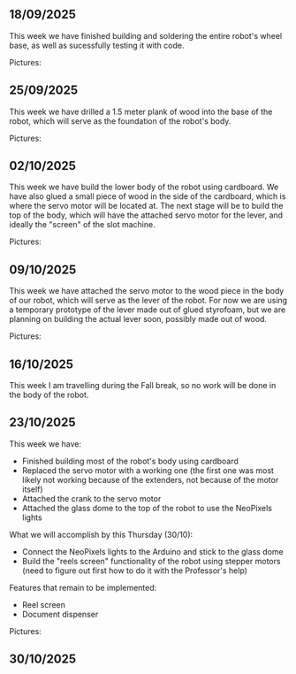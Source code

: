## 18/09/2025
This week we have finished building and soldering the entire robot's wheel base, as well as sucessfully testing it with code.

Pictures:

## 25/09/2025
This week we have drilled a 1.5 meter plank of wood into the base of the robot, which will serve as the foundation of the robot's body.

Pictures:

## 02/10/2025
This week we have build the lower body of the robot using cardboard. We have also glued a small piece of wood in the side of the cardboard, which is where the servo motor will be located at. The next stage will be to build the top of the body, which will have the attached servo motor for the lever, and ideally the "screen" of the slot machine.

Pictures:

## 09/10/2025
This week we have attached the servo motor to the wood piece in the body of our robot, which will serve as the lever of the robot. For now we are using a temporary prototype of the lever made out of glued styrofoam, but we are planning on building the actual lever soon, possibly made out of wood.

Pictures:

## 16/10/2025
This week I am travelling during the Fall break, so no work will be done in the body of the robot.

## 23/10/2025

This week we have:
* Finished building most of the robot's body using cardboard
* Replaced the servo motor with a working one (the first one was most likely not working because of the extenders, not because of the motor itself)
* Attached the crank to the servo motor
* Attached the glass dome to the top of the robot to use the NeoPixels lights

What we will accomplish by this Thursday (30/10):
* Connect the NeoPixels lights to the Arduino and stick to the glass dome
* Build the "reels screen" functionality of the robot using stepper motors (need to figure out first how to do it with the Professor's help)

Features that remain to be implemented:
* Reel screen
* Document dispenser

Pictures:

## 30/10/2025



